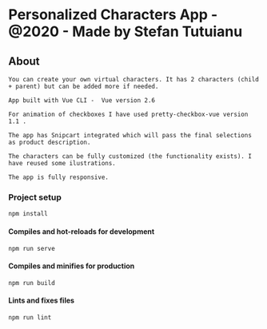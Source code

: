 # Personalized Characters App - @2020 - Made by Stefan Tutuianu

## About

```
You can create your own virtual characters. It has 2 characters (child + parent) but can be added more if needed.

App built with Vue CLI -  Vue version 2.6

For animation of checkboxes I have used pretty-checkbox-vue version 1.1 .

The app has Snipcart integrated which will pass the final selections as product description.

The characters can be fully customized (the functionality exists). I have reused some ilustrations.

The app is fully responsive.
```

### Project setup

```
npm install
```

#### Compiles and hot-reloads for development

```
npm run serve
```

#### Compiles and minifies for production

```
npm run build
```

#### Lints and fixes files

```
npm run lint
```

